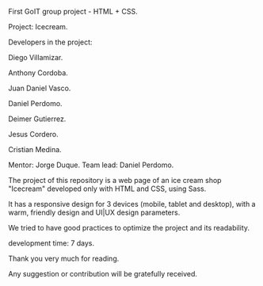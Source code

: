 First GoIT group project - HTML + CSS.

Project: Icecream.

Developers in the project:

Diego Villamizar.

Anthony Cordoba.

Juan Daniel Vasco.

Daniel Perdomo.

Deimer Gutierrez.

Jesus Cordero.

Cristian Medina.

Mentor: Jorge Duque.
Team lead: Daniel Perdomo.

The project of this repository is a web page of an ice cream shop "Icecream" developed only with HTML and CSS, using Sass.

It has a responsive design for 3 devices (mobile, tablet and desktop), with a warm, friendly design and UI|UX design parameters.

We tried to have good practices to optimize the project and its readability.

development time: 7 days.

Thank you very much for reading.

Any suggestion or contribution will be gratefully received.
